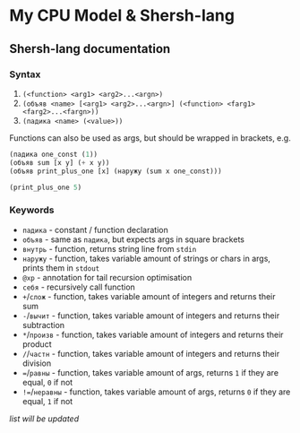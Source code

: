 # My CPU Model & Shersh-lang

## Shersh-lang documentation

### Syntax

1. `(<function> <arg1> <arg2>...<argn>)`
2. `(объяв <name> [<arg1> <arg2>...<argn>] (<function> <farg1> <farg2>...<fargn>))`
3. `(падика <name> (<value>))`

Functions can also be used as args, but should be wrapped in brackets, e.g.

```lisp
(падика one_const (1))
(объяв sum [x y] (+ x y))
(объяв print_plus_one [x] (наружу (sum x one_const)))

(print_plus_one 5)
```

### Keywords

* `падика` - constant / function declaration
* `объяв` - same as `падика`, but expects args in square brackets
* `внутрь` - function, returns string line from `stdin`
* `наружу` - function, takes variable amount of strings or chars in args, prints them in `stdout`
* `@хр` - annotation for tail recursion optimisation
* `себя` - recursively call function
* `+`/`слож` - function, takes variable amount of integers and returns their sum
* `-`/`вычит` - function, takes variable amount of integers and returns their subtraction
* `*`/`произв` - function, takes variable amount of integers and returns their product
* `/`/`частн` - function, takes variable amount of integers and returns their division
* `=`/`равны` - function, takes variable amount of args, returns `1` if they are equal, `0` if not
* `!=`/`неравны` - function, takes variable amount of args, returns `0` if they are equal, `1` if not

_list will be updated_
